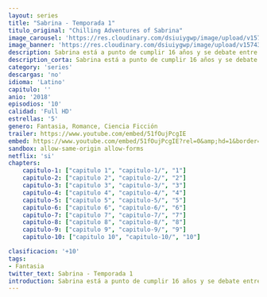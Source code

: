 ```yaml
---
layout: series
title: "Sabrina - Temporada 1"
titulo_original: "Chilling Adventures of Sabrina"
image_carousel: 'https://res.cloudinary.com/dsiuiygwp/image/upload/v1574306382/sabrina-min_cmvkgz.jpg'
image_banner: 'https://res.cloudinary.com/dsiuiygwp/image/upload/v1574306383/sabrina-6-min_ov51ro.jpg'
description: Sabrina está a punto de cumplir 16 años y se debate entre el mundo de la magia de su familia y el mundo real de sus amigos. Historia basada en el cómic de Archie.
description_corta: Sabrina está a punto de cumplir 16 años y se debate entre el mundo de la magia de su familia y el mundo real de sus amigos. Historia basada en el cómic de Archie.
category: 'series'
descargas: 'no'
idioma: 'Latino'
capitulo: ''
anio: '2018'
episodios: '10'
calidad: 'Full HD'
estrellas: '5'
genero: Fantasia, Romance, Ciencia Ficción
trailer: https://www.youtube.com/embed/51fOujPcgIE
embed: https://www.youtube.com/embed/51fOujPcgIE?rel=0&amp;hd=1&border=0&wmode=opaque&enablejsapi=1&modestbranding=1&controls=1&showinfo=1
sandbox: allow-same-origin allow-forms 
netflix: 'si'
chapters:
    capitulo-1: ["capitulo 1", "capitulo-1/", "1"]
    capitulo-2: ["capitulo 2", "capitulo-2/", "2"]
    capitulo-3: ["capitulo 3", "capitulo-3/", "3"]
    capitulo-4: ["capitulo 4", "capitulo-4/", "4"]
    capitulo-5: ["capitulo 5", "capitulo-5/", "5"]
    capitulo-6: ["capitulo 6", "capitulo-6/", "6"]
    capitulo-7: ["capitulo 7", "capitulo-7/", "7"]
    capitulo-8: ["capitulo 8", "capitulo-8/", "8"]
    capitulo-9: ["capitulo 9", "capitulo-9/", "9"]
    capitulo-10: ["capitulo 10", "capitulo-10/", "10"]

clasificacion: '+10'
tags:
- Fantasia
twitter_text: Sabrina - Temporada 1
introduction: Sabrina está a punto de cumplir 16 años y se debate entre el mundo de la magia de su familia y el mundo real de sus amigos. Historia basada en el cómic de Archie.
---
```













